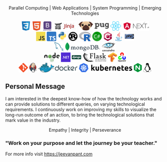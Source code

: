 <div align="center">
Parallel Computing | Web Applications | System Programming | Emerging Technologies
</div>
<br />

<div align="center">
<img src = 'https://github.com/jvnp/jvnp/blob/main/images/css.svg' height='30'/>
<img src = 'https://github.com/jvnp/jvnp/blob/main/images/html.svg' height='30'/>
<img src = 'https://github.com/jvnp/jvnp/blob/main/images/bootstrap.svg' height='30'/>
<img src = 'https://github.com/jvnp/jvnp/blob/main/images/jinja.svg' height='30'/>
<img src = 'https://github.com/jvnp/jvnp/blob/main/images/pug.svg' height='30'/>
<img src = 'https://github.com/jvnp/jvnp/blob/main/images/react.svg' height='30'/>
<img src = 'https://github.com/jvnp/jvnp/blob/main/images/angular.svg' height='30'/>
<img src = 'https://github.com/jvnp/jvnp/blob/main/images/nextjs.svg' height='30'/>
</div>

<div align="center">
<img src = 'https://github.com/jvnp/jvnp/blob/main/images/js.svg' height='30'/>
<img src = 'https://github.com/jvnp/jvnp/blob/main/images/typescript.svg' height='30'/>
<img src = 'https://github.com/jvnp/jvnp/blob/main/images/python.svg' height='30'/>
<img src = 'https://github.com/jvnp/jvnp/blob/main/images/rust.svg' height='30'/>
<img src = 'https://github.com/jvnp/jvnp/blob/main/images/r.svg' height='30'/>
<img src = 'https://github.com/jvnp/jvnp/blob/main/images/csharp.svg' height='30'/>
<img src = 'https://github.com/jvnp/jvnp/blob/main/images/cpp.svg' height='30'/>
<img src = 'https://github.com/jvnp/jvnp/blob/main/images/java.svg' height='30'/>
<img src = 'https://github.com/jvnp/jvnp/blob/main/images/php.svg' height='30'/>
</div>

<div align="center">
<img src = 'https://github.com/jvnp/jvnp/blob/main/images/sql.svg' height='30'/>
<img src = 'https://github.com/jvnp/jvnp/blob/main/images/mongodb.svg' height='30'/>
<img src = 'https://github.com/jvnp/jvnp/blob/main/images/cassandra.svg' height='30'/>
</div>

<div align="center">
<img src = 'https://github.com/jvnp/jvnp/blob/main/images/nodejs.svg' height='30'/>
<img src = 'https://github.com/jvnp/jvnp/blob/main/images/dotnet.svg' height='30'/>
<img src = 'https://github.com/jvnp/jvnp/blob/main/images/django.svg' height='30'/>
<img src = 'https://github.com/jvnp/jvnp/blob/main/images/flask.svg' height='30'/>
<img src = 'https://github.com/jvnp/jvnp/blob/main/images/tensorflow.svg' height='30'/>
<img src = 'https://github.com/jvnp/jvnp/blob/main/images/opencv.svg' height='30'/>
</div>

<div align="center">
<img src = 'https://github.com/jvnp/jvnp/blob/main/images/git.svg' height='30'/>
<img src = 'https://github.com/jvnp/jvnp/blob/main/images/jenkins.svg' height='30'/>
<img src = 'https://github.com/jvnp/jvnp/blob/main/images/docker.svg' height='30'/>
<img src = 'https://github.com/jvnp/jvnp/blob/main/images/kubernetes.svg' height='30'/>
<img src = 'https://github.com/jvnp/jvnp/blob/main/images/nginx.svg' height='30'/>
<img src = 'https://github.com/jvnp/jvnp/blob/main/images/linux.svg' height='30'/>
</div>

## Personal Message

I am interested in the deepest know-how of how the technology works and can provide solutions to different queries, on varying technological requirements. I continuously work on improving my skills to visualize the long-run outcome of an action, to bring the technological solutions that mark value in the industry.

<div align="center">
Empathy | Integrity | Perseverance
</div>

### "Work on your purpose and let the journey be your teacher."

For more info visit https://jeevanpant.com

